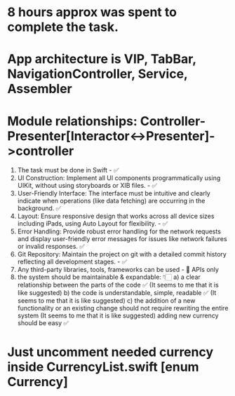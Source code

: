 # 8 hours approx was spent to complete the task.
# App architecture is VIP, TabBar, NavigationController, Service, Assembler
# Module relationships: Controller-Presenter[Interactor<->Presenter]->controller
1) The task must be done in Swift - ✅
2) UI Construction: Implement all UI components programmatically using UIKit, without using storyboards or XIB files. - ✅
3) User-Friendly Interface: The interface must be intuitive and clearly indicate when operations (like data fetching) are occurring in the background. ✅
4) Layout: Ensure responsive design that works across all device sizes including iPads, using Auto Layout for flexibility. - ✅
5) Error Handling: Provide robust error handling for the network requests and display user-friendly error messages for issues like network failures or invalid responses. ✅
6) Git Repository: Maintain the project on git with a detailed commit history reflecting all development stages. - ✅
7) Any third-party libraries, tools, frameworks can be used - 🍏 APIs only
8) the system should be maintainable & expandable: 👇🏻
 a) a clear relationship between the parts of the code ✅ (It seems to me that it is like suggested)
 b) the code is understandable, simple, readable ✅ (It seems to me that it is like suggested)
 c) the addition of a new functionality or an existing change should not require rewriting the entire system (It seems to me that it is like suggested)
adding new currency should be easy ✅
# Just uncomment needed currency inside CurrencyList.swift [enum Currency]

